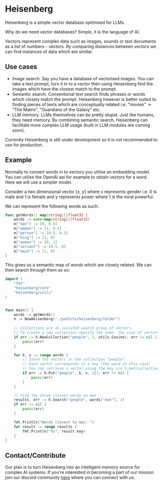 # Heisenberg

Heisenberg is a simple vector database optimised for LLMs.

Why do we need vector databases? Simple, it is the language of AI. 

Vectors represent complex data such as images, sounds or text documents as a list of numbers - vectors. By comparing distances between vectors we can find instances of data which are similar.

## Use cases

- Image search. Say you have a database of vectorised images. You can take a text prompt, turn it in to a vector then using Heisenberg find the images which have the closest match to the prompt.
- Semantic search. Conventional text search finds phrases or words which closely match the prompt. Heisenberg however is better suited to finding pieces of texts which are conceptually related i.e. "movies" -> "The Matrix", "Guardians of the Galaxy" etc.
- LLM memory. LLMs themselves can be pretty stupid. Just like humans, they need memory. By combining semantic search, Heisenberg can facilitate more complex LLM usage (built in LLM modules are coming soon).

Currently Heisenberg is still under development so it is not recommended to use for production.

## Example

Normally to convert words in to vectors you utilise an embedding model. You can utilise the OpenAI api for example to obtain vectors for a word. Here we will use a simpler model.

Consider a two dimensional vector [x, y] where x represents gender i.e. 0 is male and 1 is female and y represents power where 1 is the most powerful.

We can represent the following words as such:

```go
func getWords() map[string][]float32 {
    words := make(map[string][]float32)
    m["man"] := [0, 0.5]
    m["woman"] := [1, 0.5]
    m["person"] := [0.5, 0.5]
    m["king"] := [1, 0]
    m["queen"] := [0, 1]
    m["servant"] := [0.5, 0]
    m["maid"] := [1, 0]
} 
```

This gives us a semantic map of words which are closely related. We can then search through them as so:

```go
import (
    "fmt"
    "heisenberg/core"
    "heisenberg/utils"
)


func main() {
    words := getWords()
    h := NewHeisenberg("./path/to/heisenberg/folder")
    
    // Collections are an isolated search group of vectors.
    // To create a new collection specify the name, the size of vectors to be stored and the similarity metric.
    if err := h.NewCollection("people", 2, utils.Cosine); err != nil {
        panic(err)
    }

    for k, v := range words {
        // Store the vectors in the collection "people"
        // Each vector corresponds to a key (the word in this case)
        // You can retrieve a vector using the key via h.Get(collection, key)
        if err := h.Put("people", k, v, {}); err != nil {
            panic(err)
        }
    }

    // Find the three closest words to man
    results, err := h.Search("people", words["man"], 3)
    if err != nil {
        panic(err)
    }

    fmt.Println("Words closest to man: ")
    for result := range results {
        fmt.Println("%s", result.key)
    }
}
```

## Contact/Contribute

Our plan is to turn Heisenberg into an intelligent memory source for complex AI systems. If you're interested in becoming a part of our mission join our discord community [here](https://discord.com/invite/GAADW4R9wM) where you can connect with us.


